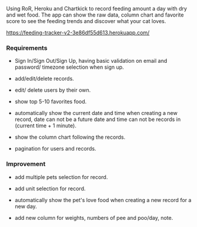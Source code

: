 Using RoR, Heroku and Chartkick to record feeding amount a day with dry and wet food. The app can show the raw data, column chart and favorite score to see the feeding trends and discover what your cat loves.

https://feeding-tracker-v2-3e86df55d613.herokuapp.com/

### Requirements
- Sign In/Sign Out/Sign Up, having basic validation on email and password/ timezone selection when sign up.

- add/edit/delete records.

- edit/ delete users by their own.

- show top 5-10 favorites food.

- automatically show the current date and time when creating a new record, date can not be a future date and time can not be records in (current time + 1 minute).

- show the column chart following the records.

- pagination for users and records.

### Improvement
- add multiple pets selection for record.

- add unit selection for record.

- automatically show the pet's love food when creating a new record for a new day.

- add new column for weights, numbers of pee and poo/day, note.
